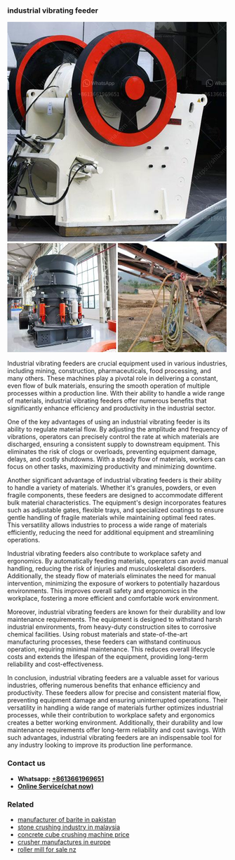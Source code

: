 <h3>industrial vibrating feeder</h3><img src='1708408227.jpg' alt=''><p>Industrial vibrating feeders are crucial equipment used in various industries, including mining, construction, pharmaceuticals, food processing, and many others. These machines play a pivotal role in delivering a constant, even flow of bulk materials, ensuring the smooth operation of multiple processes within a production line. With their ability to handle a wide range of materials, industrial vibrating feeders offer numerous benefits that significantly enhance efficiency and productivity in the industrial sector.</p><p>One of the key advantages of using an industrial vibrating feeder is its ability to regulate material flow. By adjusting the amplitude and frequency of vibrations, operators can precisely control the rate at which materials are discharged, ensuring a consistent supply to downstream equipment. This eliminates the risk of clogs or overloads, preventing equipment damage, delays, and costly shutdowns. With a steady flow of materials, workers can focus on other tasks, maximizing productivity and minimizing downtime.</p><p>Another significant advantage of industrial vibrating feeders is their ability to handle a variety of materials. Whether it's granules, powders, or even fragile components, these feeders are designed to accommodate different bulk material characteristics. The equipment's design incorporates features such as adjustable gates, flexible trays, and specialized coatings to ensure gentle handling of fragile materials while maintaining optimal feed rates. This versatility allows industries to process a wide range of materials efficiently, reducing the need for additional equipment and streamlining operations.</p><p>Industrial vibrating feeders also contribute to workplace safety and ergonomics. By automatically feeding materials, operators can avoid manual handling, reducing the risk of injuries and musculoskeletal disorders. Additionally, the steady flow of materials eliminates the need for manual intervention, minimizing the exposure of workers to potentially hazardous environments. This improves overall safety and ergonomics in the workplace, fostering a more efficient and comfortable work environment.</p><p>Moreover, industrial vibrating feeders are known for their durability and low maintenance requirements. The equipment is designed to withstand harsh industrial environments, from heavy-duty construction sites to corrosive chemical facilities. Using robust materials and state-of-the-art manufacturing processes, these feeders can withstand continuous operation, requiring minimal maintenance. This reduces overall lifecycle costs and extends the lifespan of the equipment, providing long-term reliability and cost-effectiveness.</p><p>In conclusion, industrial vibrating feeders are a valuable asset for various industries, offering numerous benefits that enhance efficiency and productivity. These feeders allow for precise and consistent material flow, preventing equipment damage and ensuring uninterrupted operations. Their versatility in handling a wide range of materials further optimizes industrial processes, while their contribution to workplace safety and ergonomics creates a better working environment. Additionally, their durability and low maintenance requirements offer long-term reliability and cost savings. With such advantages, industrial vibrating feeders are an indispensable tool for any industry looking to improve its production line performance.</p><h3>Contact us</h3><ul><li><strong>Whatsapp:&nbsp;<a href="https://wa.me/8613661969651">+8613661969651</a></strong></li><li><a href="https://swt.shibang-china.com/?git&amp;zhl&amp;industrial vibrating feeder"><strong>Online Service(chat now)</strong></a></li></ul><h3>Related</h3><ul><li><a href='manufacturer of barite in pakistan.md'>manufacturer of barite in pakistan</a></li><li><a href='stone crushing industry in malaysia.md'>stone crushing industry in malaysia</a></li><li><a href='concrete cube crushing machine price.md'>concrete cube crushing machine price</a></li><li><a href='crusher manufactures in europe.md'>crusher manufactures in europe</a></li><li><a href='roller mill for sale nz.md'>roller mill for sale nz</a></li></ul>